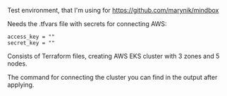 Test environment, that I'm using for https://github.com/marynik/mindbox

Needs the .tfvars file with secrets for connecting AWS:
```
access_key = ""
secret_key = ""
```
Consists of Terraform files, creating AWS EKS cluster with 3 zones and 5 nodes.

The command for connecting the cluster you can find in the output after applying.
